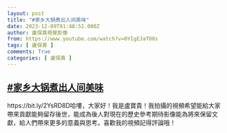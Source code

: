 ```yaml
---
layout: post
title: "#家乡大锅煮出人间美味"
date: 2023-12-09T01:48:51.000Z
author: 盧保貴視覺影像
from: https://www.youtube.com/watch?v=0YIgEJaTO0s
tags: [ 盧保貴 ]
comments: True
categories: [ 盧保貴 ]
---
```

<!--1702086531000-->
[#家乡大锅煮出人间美味](https://www.youtube.com/watch?v=0YIgEJaTO0s)
------

<div>
https://bit.ly/2YsRD8D哈嘍，大家好！我是盧寶貴！我拍攝的視頻希望能給大家帶來貢獻能夠留存後世，能成為後人對現在的歷史參考期待影像能為將來保留文獻，給人們帶來更多的意義與思考。喜歡我的視頻記得評論哦！
</div>
